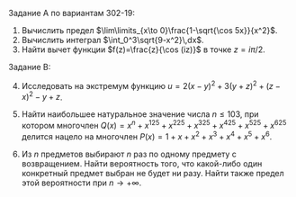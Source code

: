 Задание А по вариантам 302-19:

1. Вычислить предел $\lim\limits_{x\to 0}\frac{1-\sqrt{\cos 5x}}{x^2}$.
2. Вычислить интеграл $\int_0^3\sqrt{9-x^2}\,dx$.
3. Найти вычет функции $f(z)=\frac{z}{\cos (iz)}$ в точке $z=i\pi/2$. 

Задание B:

4. Исследовать на экстремум функцию
   $u = 2(x-y)^2 + 3(y+z)^2 + (z-x)^2 - y+z$.

5. Найти наибольшее натуральное значение числа $n \leqslant 103$, при котором многочлен 
   $Q(x)=x^n+x^{125}+x^{225}+x^{325}+x^{425}+x^{525}+x^{625}$ 
   делится нацело на многочлен $P(x)=1+x+x^2+x^3+x^4+x^5+x^6$.

6. Из $n$ предметов выбирают $n$ раз по одному предмету с возвращением. Найти вероятность того, что какой-либо один конкретный предмет выбран не будет ни разу. Найти также предел этой вероятности при $n \to +\infty$.
